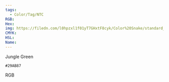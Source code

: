 ```yaml
---
tags:
  - Color/Tag/NTC
RGB:
Hex:
img: https://filedn.com/l0hpzxl1f01yT7GHxtF8cyk/Color%20Snake/standard_csv_to_svg//29AB87.svg
CMYK:
HSL:
Name:
---
```

Jungle Green
```palette
#29AB87
```
RGB
